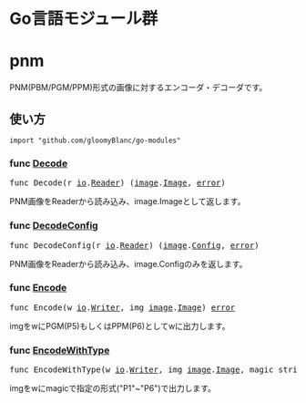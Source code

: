 # Go言語モジュール群

# pnm
PNM(PBM/PGM/PPM)形式の画像に対するエンコーダ・デコーダです。

## 使い方
```
import "github.com/gloomyBlanc/go-modules"
```

### func [Decode](pnm/reader.go#28)
<pre>
func Decode(r <a href="https://pkg.go.dev/io">io</a>.<a href="https://pkg.go.dev/io#Reader">Reader</a>) (<a href="https://pkg.go.dev/image">image</a>.<a href="https://pkg.go.dev/image#Image">Image</a>, <a href="https://pkg.go.dev/builtin#error">error</a>)
</pre>
PNM画像をReaderから読み込み、image.Imageとして返します。

### func [DecodeConfig](pnm/reader.go#33)
<pre>
func DecodeConfig(r <a href="https://pkg.go.dev/io">io</a>.<a href="https://pkg.go.dev/io#Reader">Reader</a>) (<a href="https://pkg.go.dev/image">image</a>.<a href="https://pkg.go.dev/image#Config">Config</a>, <a href="https://pkg.go.dev/builtin#error">error</a>)
</pre>
PNM画像をReaderから読み込み、image.Configのみを返します。

### func [Encode](pnm/writer.go#17)
<pre>
func Encode(w <a href="https://pkg.go.dev/io">io</a>.<a href="https://pkg.go.dev/io#Writer">Writer</a>, img <a href="https://pkg.go.dev/image">image</a>.<a href="https://pkg.go.dev/image#Image">Image</a>) <a href="https://pkg.go.dev/builtin#error">error</a>
</pre>
imgをwにPGM(P5)もしくはPPM(P6)としてwに出力します。

### func [EncodeWithType](pnm/writer.go#23)
<pre>
func EncodeWithType(w <a href="https://pkg.go.dev/io">io</a>.<a href="https://pkg.go.dev/io#Writer">Writer</a>, img <a href="https://pkg.go.dev/image">image</a>.<a href="https://pkg.go.dev/image#Image">Image</a>, magic string) <a href="https://pkg.go.dev/builtin#error">error</a>
</pre>
imgをwにmagicで指定の形式("P1"~"P6")で出力します。
